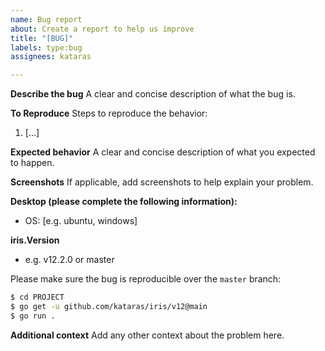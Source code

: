 ```yaml
---
name: Bug report
about: Create a report to help us improve
title: "[BUG]"
labels: type:bug
assignees: kataras

---
```


**Describe the bug**
A clear and concise description of what the bug is.

**To Reproduce**
Steps to reproduce the behavior:
1. [...]

**Expected behavior**
A clear and concise description of what you expected to happen.

**Screenshots**
If applicable, add screenshots to help explain your problem.

**Desktop (please complete the following information):**
 - OS: [e.g. ubuntu, windows]

**iris.Version**
- e.g. v12.2.0 or master

Please make sure the bug is reproducible over the `master` branch:

```sh
$ cd PROJECT
$ go get -u github.com/kataras/iris/v12@main
$ go run .
```

**Additional context**
Add any other context about the problem here.
